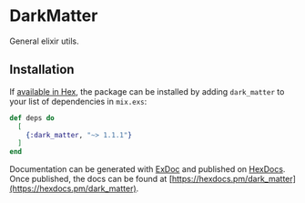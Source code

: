 # DarkMatter

General elixir utils.

## Installation

If [available in Hex](https://hex.pm/docs/publish), the package can be installed
by adding `dark_matter` to your list of dependencies in `mix.exs`:

```elixir
def deps do
  [
    {:dark_matter, "~> 1.1.1"}
  ]
end
```

Documentation can be generated with [ExDoc](https://github.com/elixir-lang/ex_doc)
and published on [HexDocs](https://hexdocs.pm). Once published, the docs can
be found at [https://hexdocs.pm/dark_matter](https://hexdocs.pm/dark_matter).

